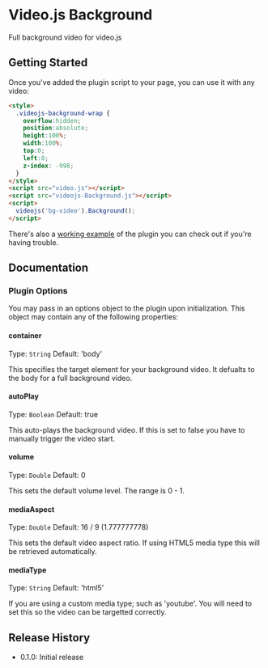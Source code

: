 # Video.js Background

Full background video for video.js

## Getting Started

Once you've added the plugin script to your page, you can use it with any video:

```html
<style>
  .videojs-background-wrap {
    overflow:hidden;
    position:absolute;
    height:100%;
    width:100%;
    top:0;
    left:0;
    z-index: -998;
  }
</style>
<script src="video.js"></script>
<script src="videojs-Background.js"></script>
<script>
  videojs('bg-video').Background();
</script>
```

There's also a [working example](example.html) of the plugin you can check out if you're having trouble.

## Documentation
### Plugin Options

You may pass in an options object to the plugin upon initialization. This
object may contain any of the following properties:

#### container
Type: `String`
Default: 'body'

This specifies the target element for your background video. It defualts to the body for a full background video.

#### autoPlay
Type: `Boolean`
Default: true

This auto-plays the background video. If this is set to false you have to manually trigger the video start.

#### volume
Type: `Double`
Default: 0

This sets the default volume level. The range is 0 - 1.

#### mediaAspect
Type: `Double`
Default: 16 / 9  (1.777777778)

This sets the default video aspect ratio. If using HTML5 media type this will be retrieved automatically.


#### mediaType
Type: `String`
Default: 'html5'

If you are using a custom media type; such as 'youtube'. You will need to set this so the video can be targetted correctly.


## Release History

 - 0.1.0: Initial release
